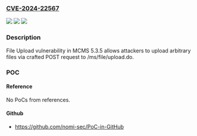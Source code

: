 ### [CVE-2024-22567](https://cve.mitre.org/cgi-bin/cvename.cgi?name=CVE-2024-22567)
![](https://img.shields.io/static/v1?label=Product&message=n%2Fa&color=blue)
![](https://img.shields.io/static/v1?label=Version&message=n%2Fa&color=blue)
![](https://img.shields.io/static/v1?label=Vulnerability&message=n%2Fa&color=brighgreen)

### Description

File Upload vulnerability in MCMS 5.3.5 allows attackers to upload arbitrary files via crafted POST request to /ms/file/upload.do.

### POC

#### Reference
No PoCs from references.

#### Github
- https://github.com/nomi-sec/PoC-in-GitHub

